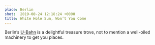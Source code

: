 ```yaml
---
place: Berlin
shot:  2019-08-24 12:18:24 +0000
title: White Hole Sun, Won’t You Come
---
```


Berlin’s [U-Bahn](https://en.wikipedia.org/wiki/Rapid_transit_in_Germany) is a delightful treasure trove, not to mention a well-oiled machinery to get you places.
